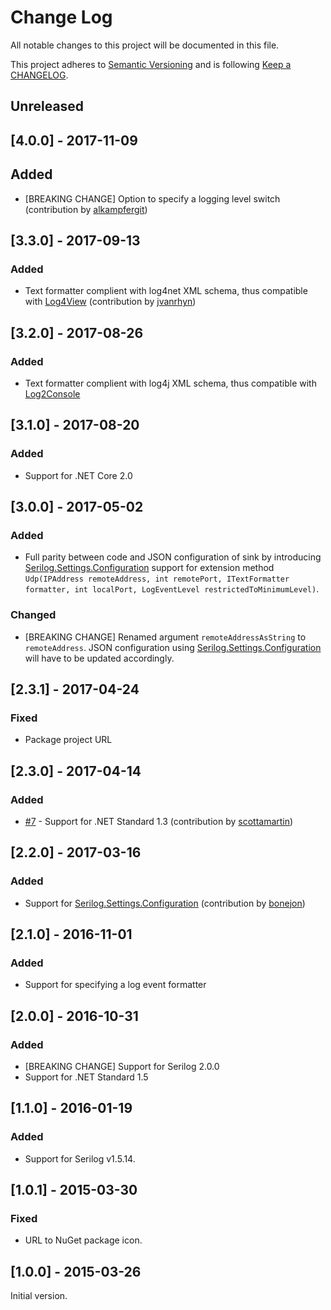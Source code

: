 # Change Log

All notable changes to this project will be documented in this file.

This project adheres to [Semantic Versioning](http://semver.org/) and is following [Keep a CHANGELOG](http://keepachangelog.com/).

## Unreleased

## [4.0.0] - 2017-11-09

## Added

- [BREAKING CHANGE] Option to specify a logging level switch (contribution by [alkampfergit](https://github.com/alkampfergit))

## [3.3.0] - 2017-09-13

### Added

- Text formatter complient with log4net XML schema, thus compatible with [Log4View](http://www.log4view.com) (contribution by [jvanrhyn](https://github.com/jvanrhyn))

## [3.2.0] - 2017-08-26

### Added

- Text formatter complient with log4j XML schema, thus compatible with [Log2Console](https://github.com/Statyk7/log2console) 

## [3.1.0] - 2017-08-20

### Added

- Support for .NET Core 2.0

## [3.0.0] - 2017-05-02

### Added

- Full parity between code and JSON configuration of sink by introducing [Serilog.Settings.Configuration](https://github.com/serilog/serilog-settings-configuration) support for extension method `Udp(IPAddress remoteAddress, int remotePort, ITextFormatter formatter, int localPort, LogEventLevel restrictedToMinimumLevel)`.

### Changed

- [BREAKING CHANGE] Renamed argument `remoteAddressAsString` to `remoteAddress`. JSON configuration using [Serilog.Settings.Configuration](https://github.com/serilog/serilog-settings-configuration) will have to be updated accordingly.

## [2.3.1] - 2017-04-24

### Fixed

- Package project URL

## [2.3.0] - 2017-04-14

### Added

- [#7](https://github.com/FantasticFiasco/serilog-sinks-udp/issues/7) - Support for .NET Standard 1.3 (contribution by [scottamartin](https://github.com/scottamartin))

## [2.2.0] - 2017-03-16

### Added

- Support for [Serilog.Settings.Configuration](https://github.com/serilog/serilog-settings-configuration) (contribution by [bonejon](https://github.com/bonejon))

## [2.1.0] - 2016-11-01

### Added

- Support for specifying a log event formatter

## [2.0.0] - 2016-10-31

### Added

- [BREAKING CHANGE] Support for Serilog 2.0.0
- Support for .NET Standard 1.5

## [1.1.0] - 2016-01-19

### Added

- Support for Serilog v1.5.14.

## [1.0.1] - 2015-03-30

### Fixed

- URL to NuGet package icon.

## [1.0.0] - 2015-03-26

Initial version.